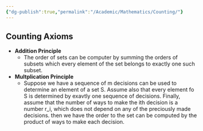 ```yaml
---
{"dg-publish":true,"permalink":"/Academic/Mathematics/Counting/"}
---
```


## Counting Axioms

- **Addition Principle**
	- The order of sets can be computer by summing the orders of subsets which every element of the set belongs to exactly one such subset.
- **Multplication Principle**
	- Suppose we have a sequence of m decisions can be used to determine an element of a set S. Assume also that every element fo S is determined by exavtly one sequence of decisions. Finally, assume that the number of ways to make the ith decision is a number r_i, which does not depend on any of the preciously made decisions. then we have the order to the set can be computed by the product of ways to make each decision. 


